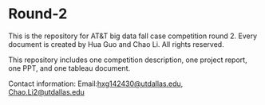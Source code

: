 # Round-2
This is the repository for AT&T big data fall case competition round 2. Every document is created by Hua Guo and Chao Li. All rights reserved.

This repository includes one competition description, one project report, one PPT, and one tableau document.

Contact information:
Email:hxg142430@utdallas.edu, Chao.Li2@utdallas.edu
